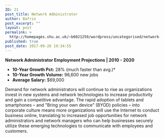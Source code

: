 ```yaml
---
ID: 21
post_title: Network Administrator
author: Bafrin
post_excerpt: ""
layout: post
permalink: >
  http://homepages.shu.ac.uk/~b6021259/wordpress/uncategorised/network-administrator/
published: true
post_date: 2017-09-26 19:34:55
---
```

<strong>Network Administrator Employment Projections | 2010 - 2020</strong>
<ul class="bullet-4">
 	<li><strong>10-Year Growth Pct:</strong> 28% (much faster than avg.)†</li>
 	<li><strong>10-Year Growth Volume:</strong> 96,600 new jobs</li>
 	<li><strong>Average Salary:</strong> $69,000</li>
</ul>
Demand for network administrators will continue to rise as organizations invest in new systems and network technologies to increase productivity and gain a competitive advantage. The rapid adoption of tablets and smartphones – and "Bring your own device" (BYOD) policies – into corporate culture means more organizations will use the Internet to conduct business online, translating to increased job opportunities for network administrators and network managers who can help businesses securely utilize these emerging technologies to communicate with employees and customers.